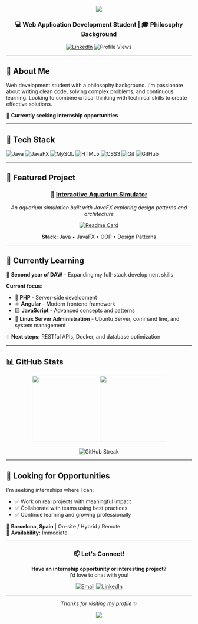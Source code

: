<div align="center">
  <img src="https://capsule-render.vercel.app/api?type=waving&color=gradient&customColorList=12&height=180&section=header&text=Welcome,%20I'm%20Carol!&fontSize=40&fontAlignY=35"/>
</div>

<div align="center">

### 💻 Web Application Development Student | 🎓 Philosophy Background

[![LinkedIn](https://img.shields.io/badge/LinkedIn-0077B5?style=for-the-badge&logo=linkedin&logoColor=white)](https://linkedin.com/in/carolina-vilar-rodenas-)
![Profile Views](https://komarev.com/ghpvc/?username=Akashae98&color=42b983&style=flat-square)

</div>

---

## 👋 About Me

Web development student with a philosophy background. I'm passionate about writing clean code, solving complex problems, and continuous learning. Looking to combine critical thinking with technical skills to create effective solutions.

🎯 **Currently seeking internship opportunities**

---

## 🚀 Tech Stack

![Java](https://img.shields.io/badge/java-%23ED8B00.svg?style=for-the-badge&logo=openjdk&logoColor=white)
![JavaFX](https://img.shields.io/badge/javafx-%23FF0000.svg?style=for-the-badge&logo=javafx&logoColor=white)
![MySQL](https://img.shields.io/badge/mysql-4479A1.svg?style=for-the-badge&logo=mysql&logoColor=white)
![HTML5](https://img.shields.io/badge/html5-%23E34F26.svg?style=for-the-badge&logo=html5&logoColor=white)
![CSS3](https://img.shields.io/badge/css3-%231572B6.svg?style=for-the-badge&logo=css3&logoColor=white)
![Git](https://img.shields.io/badge/git-%23F05033.svg?style=for-the-badge&logo=git&logoColor=white)
![GitHub](https://img.shields.io/badge/github-%23121011.svg?style=for-the-badge&logo=github&logoColor=white)

---

## 🌟 Featured Project

<div align="center">

### 🐠 [Interactive Aquarium Simulator](https://github.com/Akashae98/pecera)

*An aquarium simulation built with JavaFX exploring design patterns and architecture*

[![Readme Card](https://github-readme-stats.vercel.app/api/pin/?username=Akashae98&repo=pecera&theme=tokyonight&hide_border=true)](https://github.com/Akashae98/pecera)

**Stack:** Java • JavaFX • OOP • Design Patterns

</div>

---

## 📖 Currently Learning

🌱 **Second year of DAW** - Expanding my full-stack development skills  

**Current focus:**
- 🔧 **PHP** - Server-side development
- ⚛️ **Angular** - Modern frontend framework
- 🟨 **JavaScript** - Advanced concepts and patterns
- 🐧 **Linux Server Administration** - Ubuntu Server, command line, and system management

💡 **Next steps:** RESTful APIs, Docker, and database optimization

---

## 📊 GitHub Stats

<div align="center">

<img height="180em" src="https://github-readme-stats.vercel.app/api?username=Akashae98&theme=tokyonight&hide_border=true&include_all_commits=false&count_private=false"/>
<img height="180em" src="https://github-readme-stats.vercel.app/api/top-langs/?username=Akashae98&theme=tokyonight&hide_border=true&layout=compact"/>

![GitHub Streak](https://github-readme-streak-stats.herokuapp.com/?user=Akashae98&theme=tokyonight&hide_border=true)

</div>

---

## 💼 Looking for Opportunities

I'm seeking internships where I can:
- ✅ Work on real projects with meaningful impact
- ✅ Collaborate with teams using best practices
- ✅ Continue learning and growing professionally

📍 **Barcelona, Spain** | On-site / Hybrid / Remote  
📅 **Availability:** Immediate

---

<div align="center">

### 📫 Let's Connect!

**Have an internship opportunity or interesting project?**  
I'd love to chat with you!

[![Email](https://img.shields.io/badge/Email-D14836?style=for-the-badge&logo=gmail&logoColor=white)](mailto:carolvr8@gmail.com)
[![LinkedIn](https://img.shields.io/badge/LinkedIn-0077B5?style=for-the-badge&logo=linkedin&logoColor=white)](https://linkedin.com/in/carolina-vilar-rodenas-)

---

*Thanks for visiting my profile* ✨

<img src="https://capsule-render.vercel.app/api?type=waving&color=gradient&customColorList=12&height=100&section=footer"/>

</div>

